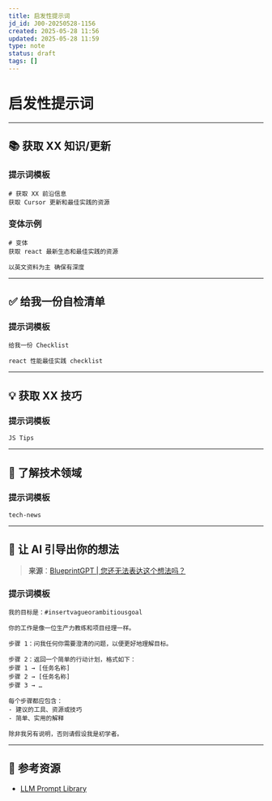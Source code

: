 ```yaml
---
title: 启发性提示词
jd_id: J00-20250528-1156
created: 2025-05-28 11:56
updated: 2025-05-28 11:59
type: note
status: draft
tags: []
---
```


# 启发性提示词

---

## 📚 获取 XX 知识/更新

### 提示词模板

```prompt
# 获取 XX 前沿信息
获取 Cursor 更新和最佳实践的资源
```

### 变体示例

```prompt
# 变体
获取 react 最新生态和最佳实践的资源

以英文资料为主 确保有深度
```

---

## ✅ 给我一份自检清单

### 提示词模板

```prompt
给我一份 Checklist

react 性能最佳实践 checklist
```

---

## 💡 获取 XX 技巧

### 提示词模板

```prompt
JS Tips
```

---

## 📰 了解技术领域

### 提示词模板

```prompt
tech-news
```

---

## 🧠 让 AI 引导出你的想法

> **来源**：[BlueprintGPT | 您还无法表达这个想法吗？](https://snackprompt.com/prompt/blueprintgpt-that-idea-you-cant-articulate-yet?utm_source=newsletter.thedailybite.co&utm_medium=newsletter&utm_campaign=tiktok-teacher-rage-quits&_bhlid=75e387508cfc77499f747a1ca2bd8169460789c1)

### 提示词模板

```prompt
我的目标是：#insertvagueorambitiousgoal

你的工作是像一位生产力教练和项目经理一样。

步骤 1：问我任何你需要澄清的问题，以便更好地理解目标。

步骤 2：返回一个简单的行动计划，格式如下：
步骤 1 → [任务名称]
步骤 2 → [任务名称]
步骤 3 → …

每个步骤都应包含：
- 建议的工具、资源或技巧
- 简单、实用的解释

除非我另有说明，否则请假设我是初学者。
```

---

## 📖 参考资源

- [LLM Prompt Library](https://github.com/abilzerian/LLM-Prompt-Library)
